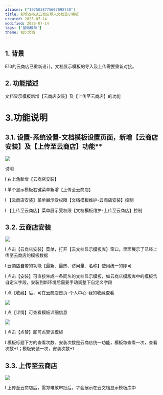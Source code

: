 ```yaml
---
aliases: ["1975038775607098730"]
title: 新增支持从云商店导入文档显示模板
created: 2025-07-14
modified: 2025-07-14
tags: ['基础模块']
theme: 知识文档
---
```


## 1. **背景**

E10的云商店已重新设计，文档显示模板的导入及上传需要重新对接。

## 2. **功能描述**

文档显示模板新增【云商店安装】及【上传至云商店】的功能

# 3.**功能说明**

## 3.1. **设置-系统设置-文档模板设置页面，新增**【云商店安装】及【上传至云商店】功能**

![](5f1bf2d7ac7447aba9b387ce34697343.jpg)

说明

l 右上角新增【云商店安装】

l 单个显示模板右键菜单新增【上传至云商店】

l 【云商店安装】菜单展示受权限【文档模板维护-云商店安装】控制

l 【上传至云商店】菜单展示受权限【文档模板维护-上传至云商店】控制

## 3.2. **云商店安装**

![](6df4a0a6f87ab2fe7eb5c19b9f4ae9fe.jpg)

l 点击【云商店安装】菜单，打开【云文档显示模板库】窗口，里面展示了已经上传至云商店的模板数据

l 云商店自带的功能【最新、最热、访问量、名称】使用统一的即可

l 点击【安装】可直接生成一条同名的文档显示模板，如云商店模版库中的模板含自定义字段，安装到新环境后需要手动调整下自定义字段

l 点【收藏】后，可在云商店首页-个人中心-我的收藏查看

![](5ac1605545aa5adcb8ae4755b40542e5.jpg)

l 点【详情】可查看模板详细信息

![](68cb5fb5d1999ebd1a5dbbb4e082a35a.jpg)

l 点击【点赞】即可点赞该模板

l 模板标题下方的查看次数、安装次数是云商店统一功能，模板每查看一次，查看次数+1；模板安装一次，安装次数+1

## 3.3. **上传至云商店**

![](4406fc44a618cfefa64d78954c36737e.jpg)

l 上传至云商店后，需郑电敏审批后，才会展示在云文档显示模板库中